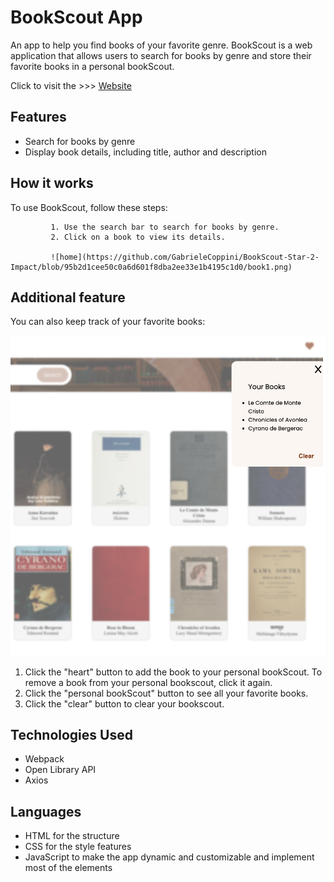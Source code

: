 # BookScout App

An app to help you find books of your favorite genre.
BookScout is a web application that allows users to search for books by genre and store their favorite books in a personal bookScout.

Click to visit the >>> [Website](https://gabrielecoppini.github.io/BookScout-Star-2-Impact/)

## Features

- Search for books by genre
- Display book details, including title, author and description

## How it works 

To use BookScout, follow these steps:

             1. Use the search bar to search for books by genre.
             2. Click on a book to view its details.

             ![home](https://github.com/GabrieleCoppini/BookScout-Star-2-Impact/blob/95b2d1cee50c0a6d601f8dba2ee33e1b4195c1d0/book1.png)
             
        



## Additional feature

You can also keep track of your favorite books:

![preferiti](https://github.com/GabrieleCoppini/BookScout-Star-2-Impact/blob/b8698b71899de62eb8e14e891fbd8e0e99ed0d2c/your.png)

1. Click the "heart" button to add the book to your personal bookScout.
   To remove a book from your personal bookscout, click it again.
2. Click the "personal bookScout" button to see all your favorite books.
3. Click the "clear" button to clear your bookscout.



## Technologies Used

- Webpack
- Open Library API
- Axios

## Languages

- HTML for the structure
- CSS for the style features
- JavaScript to make the app dynamic and customizable and implement most of the elements
